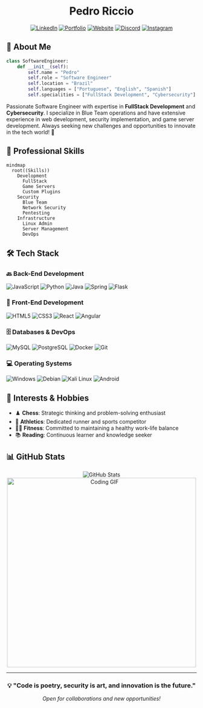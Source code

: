 <div align="center">

# Pedro Riccio

[![LinkedIn](https://img.shields.io/badge/LinkedIn-0A66C2?style=for-the-badge&logo=linkedin&logoColor=white)](https://www.linkedin.com/in/pedro-riccio/)
[![Portfolio](https://img.shields.io/badge/Portfolio-FF5722?style=for-the-badge&logo=Google%20Chrome&logoColor=white)](https://pedro-dev-cyan.vercel.app/)
[![Website](https://img.shields.io/badge/Website-000000?style=for-the-badge&logo=About.me&logoColor=white)](https://discordia-server.ddns.net/)
[![Discord](https://img.shields.io/badge/Discord-7289DA?style=for-the-badge&logo=discord&logoColor=white)](https://discord.com/invite/GQV5bGhnqF)
[![Instagram](https://img.shields.io/badge/Instagram-E4405F?style=for-the-badge&logo=instagram&logoColor=white)](https://www.instagram.com/pedro_ll7ll/)

</div>

## 🎯 About Me

```python
class SoftwareEngineer:
    def __init__(self):
        self.name = "Pedro"
        self.role = "Software Engineer"
        self.location = "Brazil"
        self.languages = ["Portuguese", "English", "Spanish"]
        self.specialities = ["FullStack Development", "Cybersecurity"]
```

Passionate Software Engineer with expertise in **FullStack Development** and **Cybersecurity**. I specialize in Blue Team operations and have extensive experience in web development, security implementation, and game server development. Always seeking new challenges and opportunities to innovate in the tech world! 🚀

## 💼 Professional Skills

```mermaid
mindmap
  root((Skills))
    Development
      FullStack
      Game Servers
      Custom Plugins
    Security
      Blue Team
      Network Security
      Pentesting
    Infrastructure
      Linux Admin
      Server Management
      DevOps
```

## 🛠️ Tech Stack

### 🔙 Back-End Development
![JavaScript](https://img.shields.io/badge/JavaScript-F7DF1E?style=for-the-badge&logo=javascript&logoColor=black)
![Python](https://img.shields.io/badge/Python-3776AB?style=for-the-badge&logo=python&logoColor=white)
![Java](https://img.shields.io/badge/Java-ED8B00?style=for-the-badge&logo=openjdk&logoColor=white)
![Spring](https://img.shields.io/badge/Spring-6DB33F?style=for-the-badge&logo=spring&logoColor=white)
![Flask](https://img.shields.io/badge/Flask-000000?style=for-the-badge&logo=flask&logoColor=white)

### 🎨 Front-End Development
![HTML5](https://img.shields.io/badge/HTML5-E34F26?style=for-the-badge&logo=html5&logoColor=white)
![CSS3](https://img.shields.io/badge/CSS3-1572B6?style=for-the-badge&logo=css3&logoColor=white)
![React](https://img.shields.io/badge/React-61DAFB?style=for-the-badge&logo=react&logoColor=black)
![Angular](https://img.shields.io/badge/Angular-DD0031?style=for-the-badge&logo=angular&logoColor=white)

### 🗄️ Databases & DevOps
![MySQL](https://img.shields.io/badge/MySQL-005C84?style=for-the-badge&logo=mysql&logoColor=white)
![PostgreSQL](https://img.shields.io/badge/PostgreSQL-316192?style=for-the-badge&logo=postgresql&logoColor=white)
![Docker](https://img.shields.io/badge/Docker-2496ED?style=for-the-badge&logo=docker&logoColor=white)
![Git](https://img.shields.io/badge/Git-F05032?style=for-the-badge&logo=git&logoColor=white)

### 💻 Operating Systems
![Windows](https://img.shields.io/badge/Windows-0078D6?style=for-the-badge&logo=windows&logoColor=white)
![Debian](https://img.shields.io/badge/Debian-A81D33?style=for-the-badge&logo=debian&logoColor=white)
![Kali Linux](https://img.shields.io/badge/Kali_Linux-557C94?style=for-the-badge&logo=kalilinux&logoColor=white)
![Android](https://img.shields.io/badge/Android-3DDC84?style=for-the-badge&logo=android&logoColor=white)

## 🌟 Interests & Hobbies

- ♟️ **Chess**: Strategic thinking and problem-solving enthusiast
- 🏃 **Athletics**: Dedicated runner and sports competitor
- 🏋️‍♂️ **Fitness**: Committed to maintaining a healthy work-life balance
- 📚 **Reading**: Continuous learner and knowledge seeker

## 📊 GitHub Stats

<div align="center">
  <img src="https://github-readme-stats.vercel.app/api?username=IIBladeII&show_icons=true&theme=midnight-purple" alt="GitHub Stats">
</div>

<div align="center">
  <img src="https://media.giphy.com/media/L5iCpBsEJN3E59BbxU/giphy.gif" alt="Coding GIF" width="500">
</div>

---

<div align="center">

### 💡 "Code is poetry, security is art, and innovation is the future."

*Open for collaborations and new opportunities!*

</div>

